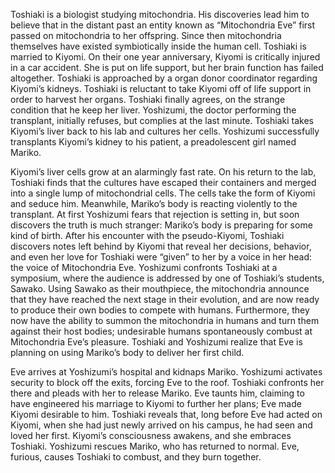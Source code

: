 Toshiaki is a biologist studying mitochondria. His discoveries lead him to believe that in the distant past an entity known as “Mitochondria Eve” first passed on mitochondria to her offspring. Since then mitochondria themselves have existed symbiotically inside the human cell. Toshiaki is married to Kiyomi. On their one year anniversary, Kiyomi is critically injured in a car accident. She is put on life support, but her brain function has failed altogether. Toshiaki is approached by a organ donor coordinator regarding Kiyomi’s kidneys. Toshiaki is reluctant to take Kiyomi off of life support in order to harvest her organs. Toshiaki finally agrees, on the strange condition that he keep her liver. Yoshizumi, the doctor performing the transplant, initially refuses, but complies at the last minute. Toshiaki takes Kiyomi’s liver back to his lab and cultures her cells. Yoshizumi successfully transplants Kiyomi’s kidney to his patient, a preadolescent girl named Mariko.

Kiyomi’s liver cells grow at an alarmingly fast rate. On his return to the lab, Toshiaki finds that the cultures have escaped their containers and merged into a single lump of mitochondrial cells. The cells take the form of Kiyomi and seduce him. Meanwhile, Mariko’s body is reacting violently to the transplant. At first Yoshizumi fears that rejection is setting in, but soon discovers the truth is much stranger: Mariko’s body is preparing for some kind of birth. After his encounter with the pseudo-Kiyomi, Toshiaki discovers notes left behind by Kiyomi that reveal her decisions, behavior, and even her love for Toshiaki were “given” to her by a voice in her head: the voice of Mitochondria Eve. Yoshizumi confronts Toshiaki at a symposium, where the audience is addressed by one of Toshiaki’s students, Sawako. Using Sawako as their mouthpiece, the mitochondria announce that they have reached the next stage in their evolution, and are now ready to produce their own bodies to compete with humans. Furthermore, they now have the ability to summon the mitochondria in humans and turn them against their host bodies; undesirable humans spontaneously combust at Mitochondria Eve’s pleasure. Toshiaki and Yoshizumi realize that Eve is planning on using Mariko’s body to deliver her first child.

Eve arrives at Yoshizumi’s hospital and kidnaps Mariko. Yoshizumi activates security to block off the exits, forcing Eve to the roof. Toshiaki confronts her there and pleads with her to release Mariko. Eve taunts him, claiming to have engineered his marriage to Kiyomi to further her plans; Eve made Kiyomi desirable to him. Toshiaki reveals that, long before Eve had acted on Kiyomi, when she had just newly arrived on his campus, he had seen and loved her first. Kiyomi’s consciousness awakens, and she embraces Toshiaki. Yoshizumi rescues Mariko, who has returned to normal. Eve, furious, causes Toshiaki to combust, and they burn together.